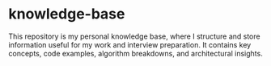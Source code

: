 # knowledge-base
This repository is my personal knowledge base, where I structure and store information useful for my work and interview preparation. It contains key concepts, code examples, algorithm breakdowns, and architectural insights.
